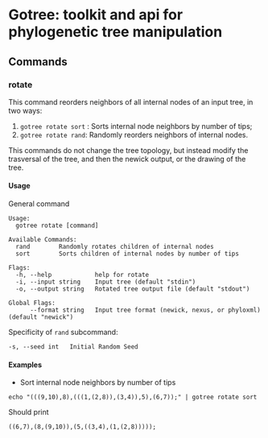 # Gotree: toolkit and api for phylogenetic tree manipulation

## Commands

### rotate

This command reorders neighbors of all internal nodes of an input tree, in two ways:
1. `gotree rotate sort` : Sorts internal node neighbors by number of tips;
2. `gotree rotate rand`: Randomly reorders neighbors of internal nodes.

This commands do not change the tree topology, but instead modify the trasversal of the tree, and then the newick output, or the drawing of the tree.

#### Usage

General command
```
Usage:
  gotree rotate [command]

Available Commands:
  rand        Randomly rotates children of internal nodes
  sort        Sorts children of internal nodes by number of tips

Flags:
  -h, --help            help for rotate
  -i, --input string    Input tree (default "stdin")
  -o, --output string   Rotated tree output file (default "stdout")

Global Flags:
      --format string   Input tree format (newick, nexus, or phyloxml) (default "newick")
```

Specificity of `rand` subcommand:

```
-s, --seed int   Initial Random Seed
```

#### Examples

* Sort internal node neighbors by number of tips

```
echo "(((9,10),8),(((1,(2,8)),(3,4)),5),(6,7));" | gotree rotate sort
```

Should print
```
((6,7),(8,(9,10)),(5,((3,4),(1,(2,8)))));
```
